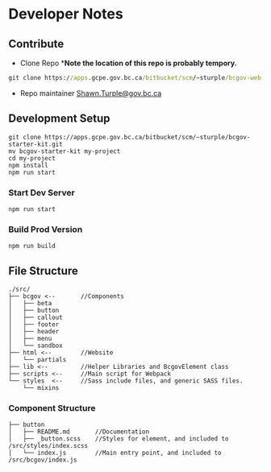 # Developer Notes

## Contribute

- Clone Repo ***Note the location of this repo is probably tempory.**
```cmd
git clone https://apps.gcpe.gov.bc.ca/bitbucket/scm/~sturple/bcgov-web-components.git
```
- Repo maintainer [Shawn.Turple@gov.bc.ca](mailto:Shawn.Turple@gov.bc.ca)


## Development Setup

```npm
git clone https://apps.gcpe.gov.bc.ca/bitbucket/scm/~sturple/bcgov-starter-kit.git
mv bcgov-starter-kit my-project
cd my-project
npm install
npm run start

```

### Start Dev Server
```npm run start```

### Build Prod Version
```npm run build```


## File Structure
```
./src/
├── bcgov <--       //Components
│   ├── beta
│   ├── button
│   ├── callout
│   ├── footer
│   ├── header
│   ├── menu
│   └── sandbox
├── html <--        //Website
│   └── partials
├── lib <--         //Helper Libraries and BcgovElement class
├── scripts <--     //Main script for Webpack
└── styles  <--     //Sass include files, and generic SASS files.
    └── mixins

```

### Component Structure
```
├── button              
│   ├── README.md       //Documentation
│   ├── _button.scss    //Styles for element, and included to /src/styles/index.scss
│   └── index.js        //Main entry point, and included to /src/bcgov/index.js
```

